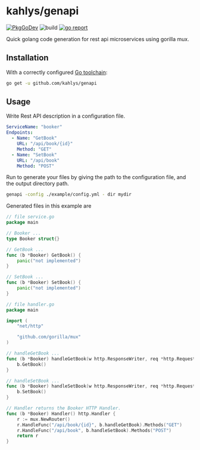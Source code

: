 # kahlys/genapi

[![PkgGoDev](https://pkg.go.dev/badge/github.com/kahlys/genapi)](https://pkg.go.dev/github.com/kahlys/genapi)
![build](https://github.com/kahlys/genapi/workflows/build/badge.svg)
[![go report](https://goreportcard.com/badge/github.com/kahlys/genapi)](https://goreportcard.com/report/github.com/kahlys/genapi)

Quick golang code generation for rest api microservices using gorilla mux.

## Installation

With a correctly configured [Go toolchain](https://golang.org/doc/install):

```bash
go get -u github.com/kahlys/genapi
```

## Usage

Write Rest API description in a configuration file.

```yml
ServiceName: "booker"
Endpoints:
  - Name: "GetBook"
    URL: "/api/book/{id}"
    Method: "GET"
  - Name: "SetBook"
    URL: "/api/book"
    Method: "POST"
```

Run to generate your files by giving the path to the configuration file, and the output directory path.

```bash
genapi -config ./example/config.yml - dir mydir
```

Generated files in this example are

```go
// file service.go
package main

// Booker ...
type Booker struct{}

// GetBook ...
func (b *Booker) GetBook() {
    panic("not implemented")
}

// SetBook ...
func (b *Booker) SetBook() {
    panic("not implemented")
}
```

```go
// file handler.go
package main

import (
    "net/http"

    "github.com/gorilla/mux"
)

// handleGetBook ...
func (b *Booker) handleGetBook(w http.ResponseWriter, req *http.Request) {
    b.GetBook()
}

// handleSetBook ...
func (b *Booker) handleSetBook(w http.ResponseWriter, req *http.Request) {
    b.SetBook()
}

// Handler returns the Booker HTTP Handler.
func (b *Booker) Handler() http.Handler {
    r := mux.NewRouter()
    r.HandleFunc("/api/book/{id}", b.handleGetBook).Methods("GET")
    r.HandleFunc("/api/book", b.handleSetBook).Methods("POST")
    return r
}
```
